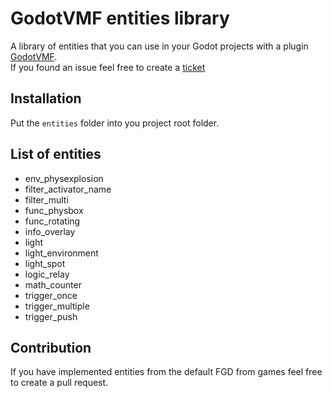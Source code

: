 # GodotVMF entities library

A library of entities that you can use in your Godot projects with a plugin [GodotVMF](https://github.com/H2xDev/GodotVMF).  
If you found an issue feel free to create a [ticket](https://github.com/H2xDev/GodotVMF-Entities/issues)

## Installation
Put the `entities` folder into you project root folder.

## List of entities
- env_physexplosion
- filter_activator_name
- filter_multi
- func_physbox
- func_rotating
- info_overlay
- light
- light_environment
- light_spot
- logic_relay
- math_counter
- trigger_once
- trigger_multiple
- trigger_push

## Contribution
If you have implemented entities from the default FGD from games feel free to create a pull request.

